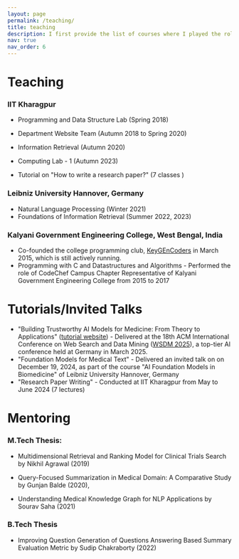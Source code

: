 ```yaml
---
layout: page
permalink: /teaching/
title: teaching
description: I first provide the list of courses where I played the role of a Teaching Assistant at IIT Kharagpur, India and Leibniz University Hannover, Germany. Next, I describe my mentorship experience over 1 B.Tech and 3 M.Tech Thesis at IIT Kharagpur. I also covered one invited talk and few tutorials.
nav: true
nav_order: 6
---
```


# Teaching

### IIT Kharagpur

* Programming and Data Structure Lab (Spring 2018)

* Department Website Team (Autumn 2018 to Spring 2020)

* Information Retrieval (Autumn 2020)

* Computing Lab - 1 (Autumn 2023)

* Tutorial on "How to write a research paper?" (7 classes )

### Leibniz University Hannover, Germany

* Natural Language Processing (Winter 2021)
* Foundations of Information Retrieval (Summer 2022, 2023)

### Kalyani Government Engineering College, West Bengal, India

* Co-founded the college programming club, [KeyGEnCoders](https://kgec-coding.github.io/KeyGEnCoders/) in March 2015, which is still actively running.
* Programming with C and Datastructures and Algorithms - Performed the role of CodeChef Campus Chapter Representative of Kalyani Government Engineering College from 2015 to 2017

# Tutorials/Invited Talks

* "Building Trustworthy AI Models for Medicine: From Theory to Applications" ([tutorial website](https://sites.google.com/view/trustworthy-medical-ai/)) - Delivered at the 18th ACM International Conference on Web Search and Data Mining ([WSDM 2025](https://www.wsdm-conference.org/2025/tutorials/)), a top-tier Al conference held at Germany in March 2025.  
* "Foundation Models for Medical Text" - Delivered an invited talk on on December 19, 2024, as part of
the course "AI Foundation Models in Biomedicine" of Leibniz University Hannover, Germany
* "Research Paper Writing" - Conducted at IIT Kharagpur from May to June 2024 (7 lectures)


# Mentoring 

### M.Tech Thesis:

* Multidimensional Retrieval and Ranking Model for Clinical Trials Search by Nikhil Agrawal (2019)

* Query-Focused Summarization in Medical Domain: A Comparative Study by Gunjan Balde (2020), 

* Understanding Medical Knowledge Graph for NLP Applications by Sourav Saha (2021)

### B.Tech Thesis

* Improving Question Generation of Questions Answering Based Summary Evaluation Metric by Sudip Chakraborty (2022)

